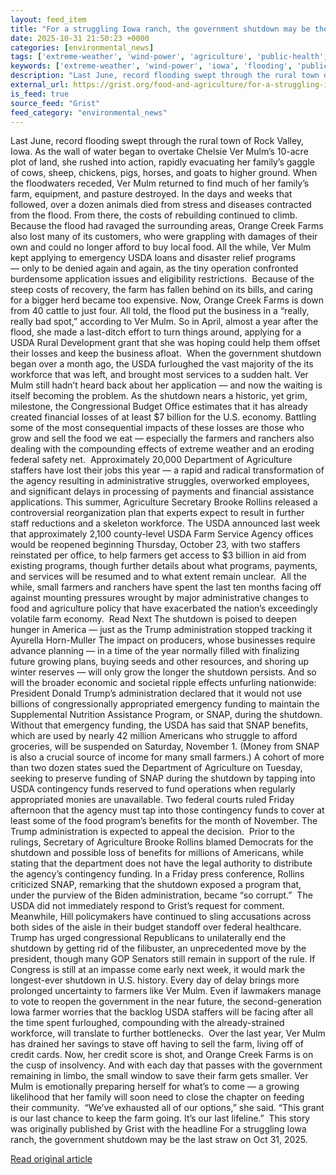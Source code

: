 ```yaml
---
layout: feed_item
title: "For a struggling Iowa ranch, the government shutdown may be the last straw"
date: 2025-10-31 21:50:23 +0000
categories: [environmental_news]
tags: ['extreme-weather', 'wind-power', 'agriculture', 'public-health', 'flooding', 'economic-impacts', 'food-security', 'renewable-energy', 'year-2025', 'urgent']
keywords: ['extreme-weather', 'wind-power', 'iowa', 'flooding', 'public-health', 'agriculture', 'struggling', 'ranch']
description: "Last June, record flooding swept through the rural town of Rock Valley, Iowa"
external_url: https://grist.org/food-and-agriculture/for-a-struggling-iowa-ranch-the-government-shutdown-may-be-the-last-straw/
is_feed: true
source_feed: "Grist"
feed_category: "environmental_news"
---
```


Last June, record flooding swept through the rural town of Rock Valley, Iowa. As the wall of water began to overtake Chelsie Ver Mulm’s 10-acre plot of land, she rushed into action, rapidly evacuating her family’s gaggle of cows, sheep, chickens, pigs, horses, and goats to higher ground. When the floodwaters receded, Ver Mulm returned to find much of her family’s farm, equipment, and pasture destroyed. In the days and weeks that followed, over a dozen animals died from stress and diseases contracted from the flood. From there, the costs of rebuilding continued to climb. Because the flood had ravaged the surrounding areas, Orange Creek Farms also lost many of its customers, who were grappling with damages of their own and could no longer afford to buy local food. All the while, Ver Mulm kept applying to emergency USDA loans and disaster relief programs —&nbsp;only to be denied again and again, as the tiny operation confronted burdensome application issues and eligibility restrictions.&nbsp; Because of the steep costs of recovery, the farm has fallen behind on its bills, and caring for a bigger herd became too expensive. Now, Orange Creek Farms is down from 40 cattle to just four. All told, the flood put the business in a “really, really bad spot,” according to Ver Mulm. So in April, almost a year after the flood, she made a last-ditch effort to turn things around, applying for a USDA Rural Development grant that she was hoping could help them offset their losses and keep the business afloat.&nbsp; When the government shutdown began over a month ago, the USDA furloughed the vast majority of the its workforce that was left,&nbsp;and brought most services to a sudden halt. Ver Mulm still hadn’t heard back about her application — and now the waiting is itself becoming the problem. As the shutdown nears a historic, yet grim, milestone, the Congressional Budget Office estimates that it has already created financial losses of at least $7 billion for the U.S. economy. Battling some of the most consequential impacts of these losses are those who grow and sell the food we eat — especially the farmers and ranchers also dealing with the compounding effects of extreme weather and an eroding federal safety net.&nbsp; Approximately 20,000 Department of Agriculture staffers have lost their jobs this year — a rapid and radical transformation of the agency resulting in administrative struggles, overworked employees, and significant delays in processing of payments and financial assistance applications. This summer, Agriculture Secretary Brooke Rollins released a controversial reorganization plan that experts expect to result in further staff reductions and a skeleton workforce. The USDA announced last week that approximately 2,100 county-level USDA Farm Service Agency offices would be reopened beginning Thursday, October 23, with two staffers reinstated per office, to help farmers get access to $3 billion in aid from existing programs, though further details about what programs, payments, and services will be resumed and to what extent remain unclear.&nbsp; All the while, small farmers and ranchers have spent the last ten months facing off against mounting pressures wrought by major administrative changes to food and agriculture policy that have exacerbated the nation’s exceedingly volatile farm economy.&nbsp; Read Next The shutdown is poised to deepen hunger in America — just as the Trump administration stopped tracking it Ayurella Horn-Muller The impact on producers, whose businesses require advance planning — in a time of the year normally filled with finalizing future growing plans, buying seeds and other resources, and shoring up winter reserves —&nbsp;will only grow the longer the shutdown persists. And so will the broader economic and societal ripple effects unfurling nationwide: President Donald Trump’s administration declared that it would not use billions of congressionally appropriated emergency funding to maintain the Supplemental Nutrition Assistance Program, or SNAP, during the shutdown. Without that emergency funding, the USDA has said that SNAP benefits, which are used by nearly 42 million Americans who struggle to afford groceries, will be suspended on Saturday, November 1. (Money from SNAP is also a crucial source of income for many small farmers.) A cohort of more than two dozen states sued the Department of Agriculture on Tuesday, seeking to preserve funding of SNAP during the shutdown by tapping into USDA contingency funds reserved to fund operations when regularly appropriated monies are unavailable. Two federal courts ruled Friday afternoon that the agency must tap into those contingency funds to cover at least some of the food program’s benefits for the month of November. The Trump administration is expected to appeal the decision.&nbsp; Prior to the rulings, Secretary of Agriculture Brooke Rollins blamed Democrats for the shutdown and possible loss of benefits for millions of Americans, while stating that the department does not have the legal authority to distribute the agency’s contingency funding. In a Friday press conference, Rollins criticized SNAP, remarking that the shutdown exposed a program that, under the purview of the Biden administration, became “so corrupt.”&nbsp; The USDA did not immediately respond to Grist’s request for comment.&nbsp; Meanwhile, Hill policymakers have continued to sling accusations across both sides of the aisle in their budget standoff over federal healthcare. Trump has urged congressional Republicans to unilaterally end the shutdown by getting rid of the filibuster, an unprecedented move by the president, though many GOP Senators still remain in support of the rule. If Congress is still at an impasse come early next week, it would mark the longest-ever shutdown in U.S. history. Every day of delay brings more prolonged uncertainty to farmers like Ver Mulm. Even if lawmakers manage to vote to reopen the government in the near future, the second-generation Iowa farmer worries that the backlog USDA staffers will be facing after all the time spent furloughed, compounding with the already-strained workforce, will translate to further bottlenecks.&nbsp; Over the last year, Ver Mulm has drained her savings to stave off having to sell the farm, living off of credit cards. Now, her credit score is shot, and Orange Creek Farms is on the cusp of insolvency. And with each day that passes with the government remaining in limbo, the small window to save their farm gets smaller. Ver Mulm is emotionally preparing herself for what’s to come — a growing likelihood that her family will soon need to close the chapter on feeding their community.&nbsp; “We’ve exhausted all of our options,” she said. “This grant is our last chance to keep the farm going. It’s our last lifeline.”&nbsp; This story was originally published by Grist with the headline For a struggling Iowa ranch, the government shutdown may be the last straw on Oct 31, 2025.

[Read original article](https://grist.org/food-and-agriculture/for-a-struggling-iowa-ranch-the-government-shutdown-may-be-the-last-straw/)
